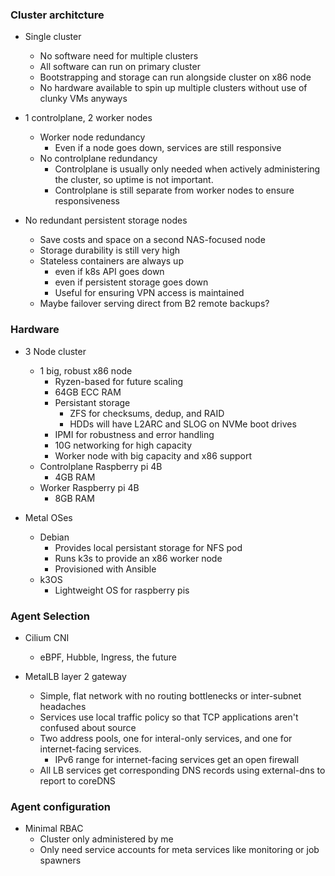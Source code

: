 ### Cluster architcture
* Single cluster
  * No software need for multiple clusters
  * All software can run on primary cluster
  * Bootstrapping and storage can run alongside cluster on x86 node
  * No hardware available to spin up multiple clusters without use of clunky VMs anyways

* 1 controlplane, 2 worker nodes
  * Worker node redundancy
    * Even if a node goes down, services are still responsive
  * No controlplane redundancy
     * Controlplane is usually only needed when actively administering the cluster, so uptime is not important.
     * Controlplane is still separate from worker nodes to ensure responsiveness

* No redundant persistent storage nodes
  * Save costs and space on a second NAS-focused node
  * Storage durability is still very high
  * Stateless containers are always up
    * even if k8s API goes down
    * even if persistent storage goes down
    * Useful for ensuring VPN access is maintained
   * Maybe failover serving direct from B2 remote backups?

### Hardware
* 3 Node cluster
  * 1 big, robust x86 node
    * Ryzen-based for future scaling
    * 64GB ECC RAM
    * Persistant storage
      * ZFS for checksums, dedup, and RAID 
      * HDDs will have L2ARC and SLOG on NVMe boot drives
    * IPMI for robustness and error handling
    * 10G networking for high capacity
    * Worker node with big capacity and x86 support
  * Controlplane Raspberry pi 4B
    * 4GB RAM
  * Worker Raspberry pi 4B
    * 8GB RAM
 
* Metal OSes
  * Debian
    * Provides local persistant storage for NFS pod
    * Runs k3s to provide an x86 worker node
    * Provisioned with Ansible
  * k3OS 
    * Lightweight OS for raspberry pis

### Agent Selection
* Cilium CNI
  * eBPF, Hubble, Ingress, the future

* MetalLB layer 2 gateway
  * Simple, flat network with no routing bottlenecks or inter-subnet headaches
  * Services use local traffic policy so that TCP applications aren't confused about source
  * Two address pools, one for interal-only services, and one for internet-facing services.
    * IPv6 range for internet-facing services get an open firewall
  * All LB services get corresponding DNS records using external-dns to report to coreDNS

### Agent configuration
* Minimal RBAC
  * Cluster only administered by me
  * Only need service accounts for meta services like monitoring or job spawners
